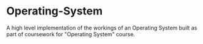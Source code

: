 # Operating-System
A high level implementation of the workings of an Operating System built as part of coursework for "Operating System" course.
